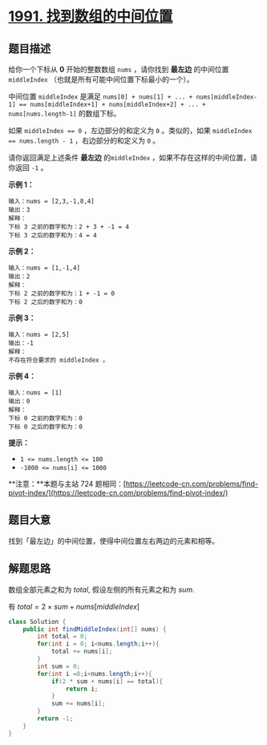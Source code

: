 # [1991\. 找到数组的中间位置](https://leetcode.cn/problems/find-the-middle-index-in-array/)

## 题目描述


给你一个下标从 **0** 开始的整数数组 `nums` ，请你找到 **最左边** 的中间位置 `middleIndex` （也就是所有可能中间位置下标最小的一个）。

中间位置 `middleIndex` 是满足 `nums[0] + nums[1] + ... + nums[middleIndex-1] == nums[middleIndex+1] + nums[middleIndex+2] + ... + nums[nums.length-1]` 的数组下标。

如果 `middleIndex == 0` ，左边部分的和定义为 `0` 。类似的，如果 `middleIndex == nums.length - 1` ，右边部分的和定义为 `0` 。

请你返回满足上述条件 **最左边** 的`middleIndex` ，如果不存在这样的中间位置，请你返回 `-1` 。

**示例 1：**

```
输入：nums = [2,3,-1,8,4]
输出：3
解释：
下标 3 之前的数字和为：2 + 3 + -1 = 4
下标 3 之后的数字和为：4 = 4
```

**示例 2：**

```
输入：nums = [1,-1,4]
输出：2
解释：
下标 2 之前的数字和为：1 + -1 = 0
下标 2 之后的数字和为：0
```

**示例 3：**

```
输入：nums = [2,5]
输出：-1
解释：
不存在符合要求的 middleIndex 。
```

**示例 4：**

```
输入：nums = [1]
输出：0
解释：
下标 0 之前的数字和为：0
下标 0 之后的数字和为：0
```

**提示：**

*   `1 <= nums.length <= 100`
*   `-1000 <= nums[i] <= 1000`

**注意：**本题与主站 724 题相同：[https://leetcode-cn.com/problems/find-pivot-index/](https://leetcode-cn.com/problems/find-pivot-index/)



## 题目大意

找到「最左边」的中间位置，使得中间位置左右两边的元素和相等。

## 解题思路

数组全部元素之和为 $total$, 假设左侧的所有元素之和为 $sum$.

有 $total = 2×sum + nums[middleIndex]$

```java
class Solution {
    public int findMiddleIndex(int[] nums) {
        int total = 0;
        for(int i = 0; i<nums.length;i++){
            total += nums[i];
        }
        int sum = 0;
        for(int i =0;i<nums.length;i++){
            if(2 * sum + nums[i] == total){
                return i;
            }
            sum += nums[i];
        }
        return -1;
    }
}
```